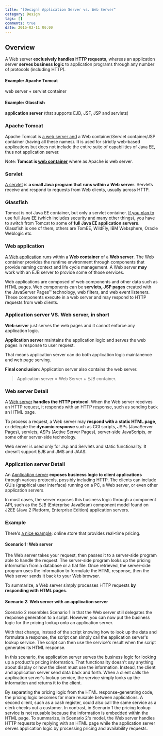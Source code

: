 ```yaml
---
title: "[Design] Application Server vs. Web Server"
category: Design
tags: []
comments: true
date: 2015-02-11 00:00
---
```



## Overview

A Web server **exclusively handles HTTP requests**, whereas an application server **serves business logic** to application programs through any number of protocols (including HTTP).

#### Example: Apache Tomcat

web server + servlet container

#### Example: Glassfish

**application server** (that supports EJB, JSF, JSP and servlets)

### Apache Tomcat

Apache Tomcat is [a web server and](http://stackoverflow.com/a/2469984) a Web container/Servlet container/JSP container (having all these names). It is used for strictly web-based applications but does not include the entire suite of capabilities of Java EE, thus not application server.

Note: **Tomcat is [web container](http://okckd.github.io/blog/2014/08/05/Web-server-application-server/)** where as Apache is web server.

### Servlet

[A servlet](https://tomcat.apache.org/tomcat-5.5-doc/servletapi/javax/servlet/Servlet.html) is **a small Java program that runs within a Web server**. Servlets receive and respond to requests from Web clients, usually across HTTP.

### Glassfish

Tomcat is not Java EE container, but only a servlet container. [If you plan to](http://stackoverflow.com/a/23563455) use full Java EE (which includes security and many other things), you have to switch from Tomcat to some of **full Java EE application servers**. Glassfish is one of them, others are TomEE, WildFly, IBM Websphere, Oracle Weblogic etc.

### Web application

[A Web application](http://www.service-architecture.com/articles/application-servers/j2ee_web_server_or_container.html) runs within a **Web container** of a **Web server**. The Web container provides the runtime environment through components that provide naming context and life cycle management. A Web server **may** work with an EJB server to provide some of those services.

Web applications are composed of web components and other data such as HTML pages. Web components can be **servlets, JSP pages** created with the JavaServer Pages™ technology, web filters, and web event listeners. These components execute in a web server and may respond to HTTP requests from web clients.

### Application server VS. Web server, in short

**Web server** just serves the web pages and it cannot enforce any application logic.

**Application server** maintains the application logic and serves the web pages in response to user request.

That means application server can do both application logic maintanence and web page serving.

**Final conclusion**: Application server also contains the web server.

> Application server = Web Server + EJB container.

### Web server Detail

A [Web server](http://www.javaworld.com/article/2077354/learn-java/app-server-web-server-what-s-the-difference.html) **handles the HTTP protocol**. When the Web server receives an HTTP request, it responds with an HTTP response, such as sending back an HTML page.

To process a request, a Web server may **respond with a static HTML page**, or delegate the **dynamic response** such as CGI scripts, JSPs (JavaServer Pages), servlets, ASPs (Active Server Pages), server-side JavaScripts, or some other server-side technology.

Web server is used only for Jsp and Servlets and static functionality. It doesn’t support EJB and JMS and JAAS.

### Application server Detail

An [Application server](http://www.javaworld.com/article/2077354/learn-java/app-server-web-server-what-s-the-difference.html) **exposes business logic to client applications** through various protocols, possibly including HTTP. The clients can include GUIs (graphical user interface) running on a PC, a Web server, or even other application servers.

In most cases, the server exposes this business logic through a component API, such as the EJB (Enterprise JavaBean) component model found on J2EE (Java 2 Platform, Enterprise Edition) application servers.

### Example

There's [a nice example](http://www.javaworld.com/article/2077354/learn-java/app-server-web-server-what-s-the-difference.html): online store that provides real-time pricing.

#### Scenario 1: Web server

The Web server takes your request, then passes it to a server-side program able to handle the request. The server-side program looks up the pricing information from a database or a flat file. Once retrieved, the server-side program uses the information to formulate the HTML response, then the Web server sends it back to your Web browser.

To summarize, a Web server simply processes HTTP requests **by responding with HTML pages**.

#### Scenario 2: Web server with an application server

Scenario 2 resembles Scenario 1 in that the Web server still delegates the response generation to a script. However, you can now put the business logic for the pricing lookup onto an application server.

With that change, instead of the script knowing how to look up the data and formulate a response, the script can simply call the application server's lookup service. The script can then use the service's result when the script generates its HTML response.

In this scenario, the application server serves the business logic for looking up a product's pricing information. That functionality doesn't say anything about display or how the client must use the information. Instead, the client and application server send data back and forth. When a client calls the application server's lookup service, the service simply looks up the information and returns it to the client.

By separating the pricing logic from the HTML response-generating code, the pricing logic becomes far more reusable between applications. A second client, such as a cash register, could also call the same service as a clerk checks out a customer. In contrast, in Scenario 1 the pricing lookup service is not reusable because the information is embedded within the HTML page. To summarize, in Scenario 2's model, the Web server handles HTTP requests by replying with an HTML page while the application server serves application logic by processing pricing and availability requests.
